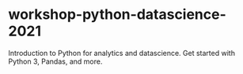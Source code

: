 # workshop-python-datascience-2021
Introduction to Python for analytics and datascience. Get started with Python 3, Pandas, and more.
